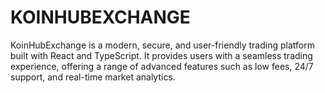 # KOINHUBEXCHANGE
KoinHubExchange is a modern, secure, and user-friendly trading platform built with React and TypeScript. It provides users with a seamless trading experience, offering a range of advanced features such as low fees, 24/7 support, and real-time market analytics. 
